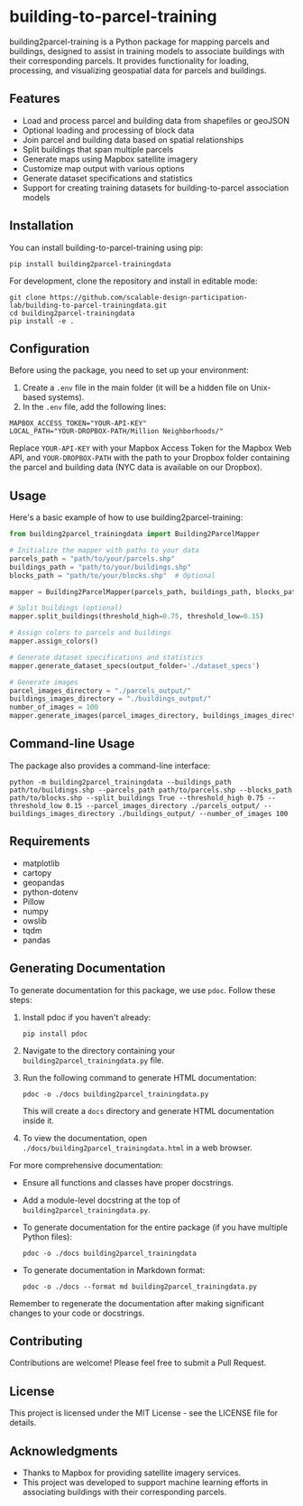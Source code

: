 # building-to-parcel-training

building2parcel-training is a Python package for mapping parcels and buildings, designed to assist in training models to associate buildings with their corresponding parcels. It provides functionality for loading, processing, and visualizing geospatial data for parcels and buildings.

## Features

- Load and process parcel and building data from shapefiles or geoJSON
- Optional loading and processing of block data
- Join parcel and building data based on spatial relationships
- Split buildings that span multiple parcels
- Generate maps using Mapbox satellite imagery
- Customize map output with various options
- Generate dataset specifications and statistics
- Support for creating training datasets for building-to-parcel association models

## Installation

You can install building-to-parcel-training using pip:

```
pip install building2parcel-trainingdata
```

For development, clone the repository and install in editable mode:

```
git clone https://github.com/scalable-design-participation-lab/building-to-parcel-trainingdata.git
cd building2parcel-trainingdata
pip install -e .
```

## Configuration

Before using the package, you need to set up your environment:

1. Create a `.env` file in the main folder (it will be a hidden file on Unix-based systems).
2. In the `.env` file, add the following lines:

```
MAPBOX_ACCESS_TOKEN="YOUR-API-KEY"
LOCAL_PATH="YOUR-DROPBOX-PATH/Million Neighborhoods/"
```

Replace `YOUR-API-KEY` with your Mapbox Access Token for the Mapbox Web API, and `YOUR-DROPBOX-PATH` with the path to your Dropbox folder containing the parcel and building data (NYC data is available on our Dropbox).

## Usage

Here's a basic example of how to use building2parcel-training:

```python
from building2parcel_trainingdata import Building2ParcelMapper

# Initialize the mapper with paths to your data
parcels_path = "path/to/your/parcels.shp"
buildings_path = "path/to/your/buildings.shp"
blocks_path = "path/to/your/blocks.shp"  # Optional

mapper = Building2ParcelMapper(parcels_path, buildings_path, blocks_path)

# Split buildings (optional)
mapper.split_buildings(threshold_high=0.75, threshold_low=0.15)

# Assign colors to parcels and buildings
mapper.assign_colors()

# Generate dataset specifications and statistics
mapper.generate_dataset_specs(output_folder='./dataset_specs')

# Generate images
parcel_images_directory = "./parcels_output/"
buildings_images_directory = "./buildings_output/"
number_of_images = 100
mapper.generate_images(parcel_images_directory, buildings_images_directory, number_of_images)
```

## Command-line Usage

The package also provides a command-line interface:

```
python -m building2parcel_trainingdata --buildings_path path/to/buildings.shp --parcels_path path/to/parcels.shp --blocks_path path/to/blocks.shp --split_buildings True --threshold_high 0.75 --threshold_low 0.15 --parcel_images_directory ./parcels_output/ --buildings_images_directory ./buildings_output/ --number_of_images 100
```

## Requirements

- matplotlib
- cartopy
- geopandas
- python-dotenv
- Pillow
- numpy
- owslib
- tqdm
- pandas

## Generating Documentation

To generate documentation for this package, we use `pdoc`. Follow these steps:

1. Install pdoc if you haven't already:

   ```
   pip install pdoc
   ```

2. Navigate to the directory containing your `building2parcel_trainingdata.py` file.

3. Run the following command to generate HTML documentation:

   ```
   pdoc -o ./docs building2parcel_trainingdata.py
   ```

   This will create a `docs` directory and generate HTML documentation inside it.

4. To view the documentation, open `./docs/building2parcel_trainingdata.html` in a web browser.

For more comprehensive documentation:

- Ensure all functions and classes have proper docstrings.
- Add a module-level docstring at the top of `building2parcel_trainingdata.py`.
- To generate documentation for the entire package (if you have multiple Python files):

  ```
  pdoc -o ./docs building2parcel_trainingdata
  ```

- To generate documentation in Markdown format:

  ```
  pdoc -o ./docs --format md building2parcel_trainingdata.py
  ```

Remember to regenerate the documentation after making significant changes to your code or docstrings.

## Contributing

Contributions are welcome! Please feel free to submit a Pull Request.

## License

This project is licensed under the MIT License - see the LICENSE file for details.

## Acknowledgments

- Thanks to Mapbox for providing satellite imagery services.
- This project was developed to support machine learning efforts in associating buildings with their corresponding parcels.
